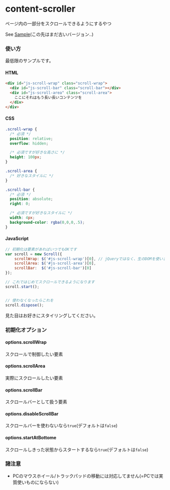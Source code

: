 content-scroller
=======================

ページ内の一部分をスクロールできるようにするやつ

See [Sample](http://labs.lealog.net/content-scroller-sample/)(この先はまだ古いバージョン..)

### 使い方
最低限のサンプルです。

#### HTML
```html
<div id="js-scroll-wrap" class="scroll-wrap">
  <div id="js-scroll-bar" class="scroll-bar"></div>
  <div id="js-scroll-area" class="scroll-area">
    ここにそれはもう長い長いコンテンツを
  </div>
</div>
```

#### CSS
```css
.scroll-wrap {
  /* 必須 */
  position: relative;
  overflow: hidden;

  /* 必須ですが好きな高さに */
  height: 100px;
}

.scroll-area {
  /* 好きなスタイルに */
}

.scroll-bar {
  /* 必須 */
  position: absolute;
  right: 0;

  /* 必須ですが好きなスタイルに */
  width: 4px;
  background-color: rgba(0,0,0,.5);
}
```

#### JavaScript
```javascript
// 初期化は要素があればいつでもOKです
var scroll = new Scroll({
    scrollWrap: $('#js-scroll-wrap')[0], // jQueryではなく、生のDOMを使います
    scrollArea: $('#js-scroll-area')[0],
    scrollBar:  $('#js-scroll-bar')[0]
});

// これではじめてスクロールできるようになります
scroll.start();


// 使わなくなったらこれを
scroll.dispose();
```

見た目はお好きにスタイリングしてください。


### 初期化オプション

#### options.scrollWrap
スクロールで制御したい要素

#### options.scrollArea
実際にスクロールしたい要素

#### options.scrollBar
スクロールバーとして扱う要素

#### options.disableScrollBar
スクロールバーを使わないなら``true``(デフォルトは``false``)

#### options.startAtBottome
スクロールしきった状態からスタートするなら``true``(デフォルトは``false``)


### 諸注意
- PCのマウスホイール/トラックパッドの移動には対応してません(=PCでは実質使いものにならない)
